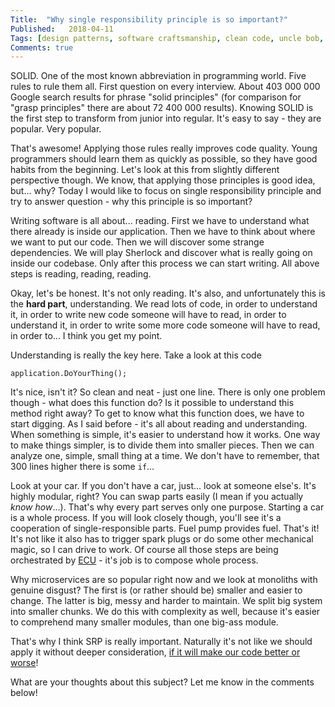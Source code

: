 ```yaml
---
Title:  "Why single responsibility principle is so important?"
Published:   2018-04-11
Tags: [design patterns, software craftsmanship, clean code, uncle bob, solid, single responsibility principle]
Comments: true
---
```


SOLID. One of the most known abbreviation in programming world. Five rules to rule them all. First question on every interview. About 403 000 000 Google search results for phrase "solid principles" (for comparison for "grasp principles" there are about 72 400 000 results). Knowing SOLID is the first step to transform from junior into regular. It's easy to say - they are popular. Very popular.
<!--more-->
That's awesome! Applying those rules really improves code quality. Young programmers should learn them as quickly as possible, so they have good habits from the beginning. Let's look at this from slightly different perspective though. We know, that applying those principles is good idea, but... why? Today I would like to focus on single responsibility principle and try to answer question - why this principle is so important?

Writing software is all about... reading. First we have to understand what there already is inside our application. Then we have to think about where we want to put our code. Then we will discover some strange dependencies. We will play Sherlock and discover what is really going on inside our codebase. Only after this process we can start writing. All above steps is reading, reading, reading.

Okay, let's be honest. It's not only reading. It's also, and unfortunately this is the **hard part**, understanding. We read lots of code, in order to understand it, in order to write new code someone will have to read, in order to understand it, in order to write some more code someone will have to read, in order to... I think you get my point.

Understanding is really the key here. Take a look at this code

    application.DoYourThing();

It's nice, isn't it? So clean and neat - just one line. There is only one problem though - what does this function do? Is it possible to understand this method right away? To get to know what this function does, we have to start digging. As I said before - it's all about reading and understanding. When something is simple, it's easier to understand how it works. One way to make things simpler, is to divide them into smaller pieces. Then we can analyze one, simple, small thing at a time. We don't have to remember, that 300 lines higher there is some `if`...

Look at your car. If you don't have a car, just... look at someone else's. It's highly modular, right? You can swap parts easily (I mean if you actually _know how_...). That's why every part serves only one purpose. Starting a car is a whole process. If you will look closely though, you'll see it's a cooperation of single-responsible parts. Fuel pump provides fuel. That's it! It's not like it also has to trigger spark plugs or do some other mechanical magic, so I can drive to work. Of course all those steps are being orchestrated by [ECU](https://en.wikipedia.org/wiki/Engine_control_unit) - it's job is to compose whole process.

Why microservices are so popular right now and we look at monoliths with genuine disgust? The first is (or rather should be) smaller and easier to change. The latter is big, messy and harder to maintain. We split big system into smaller chunks. We do this with complexity as well, because it's easier to comprehend many smaller modules, than one big-ass module.

That's why I think SRP is really important. Naturally it's not like we should apply it without deeper consideration, [if it will make our code better or worse](https://hackernoon.com/you-dont-understand-the-single-responsibility-principle-abfdd005b137)!

What are your thoughts about this subject? Let me know in the comments below!